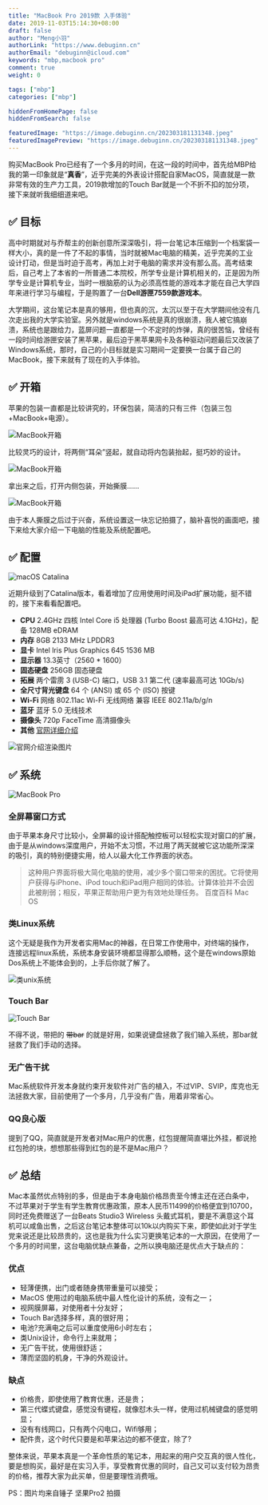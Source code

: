 ```yaml
---
title: "MacBook Pro 2019款 入手体验"
date: 2019-11-03T15:14:30+08:00
draft: false
author: "Meng小羽"
authorLink: "https://www.debuginn.cn"
authorEmail: "debuginn@icloud.com"
keywords: "mbp,macbook pro"
comment: true
weight: 0

tags: ["mbp"]
categories: ["mbp"]

hiddenFromHomePage: false
hiddenFromSearch: false

featuredImage: "https://image.debuginn.cn/202303181131348.jpeg"
featuredImagePreview: "https://image.debuginn.cn/202303181131348.jpeg"
---
```


购买MacBook Pro已经有了一个多月的时间，在这一段的时间中，首先给MBP给我的第一印象就是“**真香**”，近乎完美的外表设计搭配自家MacOS，简直就是一款非常有效的生产力工具，2019款增加的Touch Bar就是一个不折不扣的加分项，接下来就听我细细道来吧。

## ✅ 目标

高中时期就对与乔帮主的创新创意所深深吸引，将一台笔记本压缩到一个档案袋一样大小，真的是一件了不起的事情，当时就被Mac电脑的精美，近乎完美的工业设计打动，但是当时迫于高考，再加上对于电脑的需求并没有那么高。高考结束后，自己考上了本省的一所普通二本院校，所学专业是计算机相关的，正是因为所学专业是计算机专业，当时一根脑筋的认为必须高性能的游戏本才能在自己大学四年来进行学习与编程，于是购置了一台**Dell游匣7559款游戏本**。

大学期间，这台笔记本是真的够用，但也真的沉，太沉以至于在大学期间他没有几次走出我的大学实验室。另外就是windows系统是真的很崩溃，我人被它搞崩溃，系统也是跟给力，蓝屏问题一直都是一个不定时的炸弹，真的很苦恼，曾经有一段时间给游匣安装了黑苹果，最后迫于黑苹果网卡及各种驱动问题最后又改装了Windows系统，那时，自己的小目标就是实习期间一定要换一台属于自己的MacBook，接下来就有了现在的入手体验。

## ✅ 开箱

苹果的包装一直都是比较讲究的，环保包装，简洁的只有三件（包装三包+MacBook+电源）。

![MacBook开箱](https://image.debuginn.cn/202303181134689.jpg)

比较灵巧的设计，将两侧“耳朵”竖起，就自动将内包装抬起，挺巧妙的设计。

![MacBook开箱](https://image.debuginn.cn/202303181134716.jpg)

拿出来之后，打开内侧包装，开始撕膜......

![MacBook开箱](https://image.debuginn.cn/202303181134329.jpg)

由于本人撕膜之后过于兴奋，系统设置这一块忘记拍摄了，脑补喜悦的画面吧，接下来给大家介绍一下电脑的性能及系统配置吧。

## ✅ 配置

![macOS Catalina](https://image.debuginn.cn/202303181135828.jpg)

近期升级到了Catalina版本，看着增加了应用使用时间及iPad扩展功能，挺不错的，接下来看看配置吧。

- **CPU** 2.4GHz 四核 Intel Core i5 处理器 (Turbo Boost 最高可达 4.1GHz)，配备 128MB eDRAM 
- **内存** 8GB 2133 MHz LPDDR3 
- **显卡** Intel lris Plus Graphics 645 1536 MB 
- **显示器** 13.3英寸（2560 * 1600） 
- **固态硬盘** 256GB 固态硬盘 
- **拓展** 两个雷雳 3 (USB-C) 端口，USB 3.1 第二代 (速率最高可达 10Gb/s)
- **全尺寸背光键盘** 64 个 (ANSI) 或 65 个 (ISO) 按键 
- **Wi-Fi** 网络 802.11ac Wi-Fi 无线网络 兼容 IEEE 802.11a/b/g/n 
- **蓝牙** 蓝牙 5.0 无线技术 
- **摄像头** 720p FaceTime 高清摄像头 
- **其他**  [官网详细介绍](https://www.apple.com/cn/macbook-pro/specs/)

![官网介绍渲染图片](https://image.debuginn.cn/202303181137974.jpg)

## ✅ 系统

![MacBook Pro](https://image.debuginn.cn/202303181137879.jpg)

### 全屏幕窗口方式

由于苹果本身尺寸比较小，全屏幕的设计搭配触控板可以轻松实现对窗口的扩展，由于是从windows深度用户，开始不太习惯，不过用了两天就被它这功能所深深的吸引，真的特别便捷实用，给人以最大化工作界面的状态。

> 这种用户界面将极大简化电脑的使用，减少多个窗口带来的困扰。它将使用户获得与iPhone、iPod touch和iPad用户相同的体验。计算体验并不会因此被削弱；相反，苹果正帮助用户更为有效地处理任务。
百度百科 Mac OS

### 类Linux系统

这个无疑是我作为开发者实用Mac的神器，在日常工作使用中，对终端的操作，连接远程linux系统，系统本身安装环境都显得那么顺畅，这个是在windows原始Dos系统上不能体会到的，上手后你就了解了。

![类unix系统](https://image.debuginn.cn/202303181138872.jpg)

### Touch Bar

![Touch Bar](https://image.debuginn.cn/202303181138286.jpg)

不得不说，带把的 ~~带bar~~ 的就是好用，如果说键盘拯救了我们输入系统，那bar就拯救了我们手动的选择。

### 无广告干扰

Mac系统软件开发本身就约束开发软件对广告的植入，不过VIP、SVIP，库克也无法拯救大家，目前使用了一个多月，几乎没有广告，用着非常省心。

### QQ良心版

提到了QQ，简直就是开发者对Mac用户的优惠，红包提醒简直堪比外挂，都说抢红包抢的块，想想那些得到红包的是不是Mac用户？

## ✅ 总结

Mac本虽然优点特别的多，但是由于本身电脑价格昂贵至今博主还在还白条中，不过苹果对于学生有学生教育优惠政策，原本人民币11499的价格便宜到10700，同时还免费赠送了一台Beats Studio3 Wireless 头戴式耳机，要是不满意这个耳机可以咸鱼出售，之后这台笔记本整体可以10k以内购买下来，即使如此对于学生党来说还是比较昂贵的，这也是我为什么实习更换笔记本的一大原因，在使用了一个多月的时间里，这台电脑优缺点兼备，之所以换电脑还是优点大于缺点的：

### 优点

- 轻薄便携，出门或者随身携带重量可以接受； 
- MacOS 使用过的电脑系统中最人性化设计的系统，没有之一； 
- 视网膜屏幕，对使用者十分友好； 
- Touch Bar选择多样，真的很好用； 
- 电池?充满电之后可以重度使用6小时左右； 
- 类Unix设计，命令行上来就用； 
- 无广告干扰，使用很舒适； 
- 薄而坚固的机身，干净的外观设计。

### 缺点

- 价格贵，即使使用了教育优惠，还是贵； 
- 第三代蝶式键盘，感觉没有键程，就像怼木头一样，使用过机械键盘的感觉明显； 
- 没有有线网口，只有两个闪电口，Wifi够用； 
- 配件贵，这个时代只要是和苹果沾边的都不便宜，除了?

整体来说，苹果本真是一个革命性质的笔记本，用起来的用户交互真的很人性化，要是想购买，最好是在实习入手，享受教育优惠的同时，自己又可以支付较为昂贵的价格，推荐大家为此买单，但是要理性消费哦。

PS：图片均来自锤子 坚果Pro2 拍摄
